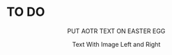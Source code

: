 <h1>TO DO</h1>

<p align="center">PUT AOTR TEXT ON EASTER EGG</p>
<p align="center">Text With Image Left and Right</p>
